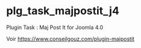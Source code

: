 # plg_task_majpostit_j4
 Plugin Task : Maj Post It for Joomla 4.0

Voir https://www.conseilgouz.com/plugin-majpostit
